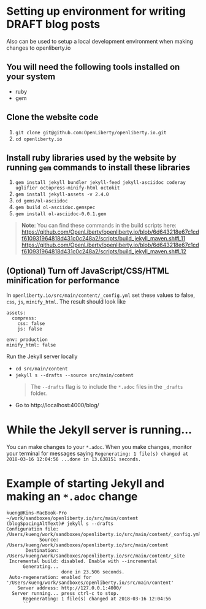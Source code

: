 # Setting up environment for writing DRAFT blog posts
Also can be used to setup a local development environment when making changes to openliberty.io

## You will need the following tools installed on your system
- ruby
- gem

## Clone the website code
1. `git clone git@github.com:OpenLiberty/openliberty.io.git`
2. `cd openliberty.io`

## Install ruby libraries used by the website by running `gem` commands to install these libraries

1. `gem install jekyll bundler jekyll-feed jekyll-asciidoc coderay uglifier octopress-minify-html octokit`
2. `gem install jekyll-assets -v 2.4.0`
3. `cd gems/ol-asciidoc`
4. `gem build ol-asciidoc.gemspec`
5. `gem install ol-asciidoc-0.0.1.gem`


> **Note**: You can find these commands in the build scripts here:
    https://github.com/OpenLiberty/openliberty.io/blob/6d643218e67c1cdf610931964818d431c0c248a2/scripts/build_jekyll_maven.sh#L11
    https://github.com/OpenLiberty/openliberty.io/blob/6d643218e67c1cdf610931964818d431c0c248a2/scripts/build_jekyll_maven.sh#L12

## (Optional) Turn off JavaScript/CSS/HTML minification for performance

In `openliberty.io/src/main/content/_config.yml` set these values to false, `css`, `js`, `minify_html`.  The result should look like

```
assets:
  compress:
    css: false
    js: false

env: production
minify_html: false
```

Run the Jekyll server locally
- `cd src/main/content`
- `jekyll s --drafts --source src/main/content`
    > The `--drafts` flag is to include the `*.adoc` files in the `_drafts` folder. 
- Go to http://localhost:4000/blog/

# While the Jekyll server is running...
You can make changes to your `*.adoc`. When you make changes, monitor your terminal for messages saying 
`Regenerating: 1 file(s) changed at 2018-03-16 12:04:56 ...done in 13.638151 seconds.`


# Example of starting Jekyll and making an `*.adoc` change
```
kueng@Kins-MacBook-Pro ~/work/sandboxes/openliberty.io/src/main/content  (blogSpacingAltText)# jekyll s --drafts
Configuration file: /Users/kueng/work/sandboxes/openliberty.io/src/main/content/_config.yml
            Source: /Users/kueng/work/sandboxes/openliberty.io/src/main/content
       Destination: /Users/kueng/work/sandboxes/openliberty.io/src/main/content/_site
 Incremental build: disabled. Enable with --incremental
      Generating...
                    done in 23.506 seconds.
 Auto-regeneration: enabled for '/Users/kueng/work/sandboxes/openliberty.io/src/main/content'
    Server address: http://127.0.0.1:4000/
  Server running... press ctrl-c to stop.
      Regenerating: 1 file(s) changed at 2018-03-16 12:04:56
      ```
